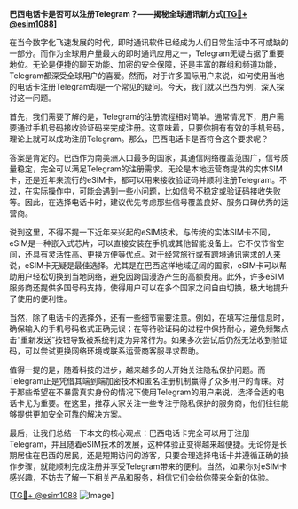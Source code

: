 **巴西电话卡是否可以注册Telegram？——揭秘全球通讯新方式[[TG💪+ @esim1088](https://t.me/s/esim1088)]**

在当今数字化飞速发展的时代，即时通讯软件已经成为人们日常生活中不可或缺的一部分。而作为全球用户量最大的即时通讯应用之一，Telegram无疑占据了重要地位。无论是便捷的聊天功能、加密的安全保障，还是丰富的群组和频道功能，Telegram都深受全球用户的喜爱。然而，对于许多国际用户来说，如何使用当地的电话卡注册Telegram却是一个常见的疑问。今天，我们就以巴西为例，深入探讨这一问题。

首先，我们需要了解的是，Telegram的注册流程相对简单。通常情况下，用户需要通过手机号码接收验证码来完成注册。这意味着，只要你拥有有效的手机号码，理论上就可以成功注册Telegram。那么，巴西电话卡是否符合这个要求呢？

答案是肯定的。巴西作为南美洲人口最多的国家，其通信网络覆盖范围广，信号质量稳定，完全可以满足Telegram的注册需求。无论是本地运营商提供的实体SIM卡，还是近年来流行的eSIM卡，都可以用来接收验证码并顺利注册Telegram。不过，在实际操作中，可能会遇到一些小问题，比如信号不稳定或验证码接收失败等。因此，在选择电话卡时，建议优先考虑那些信号覆盖良好、服务口碑优秀的运营商。

说到这里，不得不提一下近年来兴起的eSIM技术。与传统的实体SIM卡不同，eSIM是一种嵌入式芯片，可以直接安装在手机或其他智能设备上。它不仅节省空间，还具有灵活性高、更换方便等优点。对于经常旅行或有跨境通讯需求的人来说，eSIM卡无疑是最佳选择。尤其是在巴西这样地域辽阔的国家，eSIM卡可以帮助用户轻松切换到当地网络，避免因跨国漫游产生的高额费用。此外，许多eSIM服务商还提供多国号码支持，使得用户可以在多个国家之间自由切换，极大地提升了使用的便利性。

当然，除了电话卡的选择外，还有一些细节需要注意。例如，在填写注册信息时，确保输入的手机号码格式正确无误；在等待验证码的过程中保持耐心，避免频繁点击“重新发送”按钮导致被系统判定为异常行为。如果多次尝试后仍然无法收到验证码，可以尝试更换网络环境或联系运营商客服寻求帮助。

值得一提的是，随着科技的进步，越来越多的人开始关注隐私保护问题。而Telegram正是凭借其端到端加密技术和匿名注册机制赢得了众多用户的青睐。对于那些希望在不暴露真实身份的情况下使用Telegram的用户来说，选择合适的电话卡尤为重要。在这里，推荐大家关注一些专注于隐私保护的服务商，他们往往能够提供更加安全可靠的解决方案。

最后，让我们总结一下本文的核心观点：巴西电话卡完全可以用于注册Telegram，并且随着eSIM技术的发展，这种体验正变得越来越便捷。无论你是长期居住在巴西的居民，还是短期访问的游客，只要合理选择电话卡并遵循正确的操作步骤，就能顺利完成注册并享受Telegram带来的便利。当然，如果你对eSIM卡感兴趣，不妨去了解一下相关产品和服务，相信它们会给你带来全新的体验。

[[TG💪+ @esim1088](https://t.me/s/esim1088) ![Image](https://i.postimg.cc/4NQfJmqS/Snipaste-2025-05-13-00-14-12.png)]